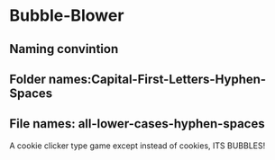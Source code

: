 # Bubble-Blower
## Naming convintion
## Folder names:Capital-First-Letters-Hyphen-Spaces
## File names: all-lower-cases-hyphen-spaces
A cookie clicker type game except instead of cookies, ITS BUBBLES!
